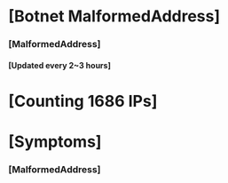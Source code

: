 # [Botnet MalformedAddress]
### [MalformedAddress]
#### [Updated every 2~3 hours]

# [Counting 1686 IPs]

# [Symptoms] 
###   [MalformedAddress]

